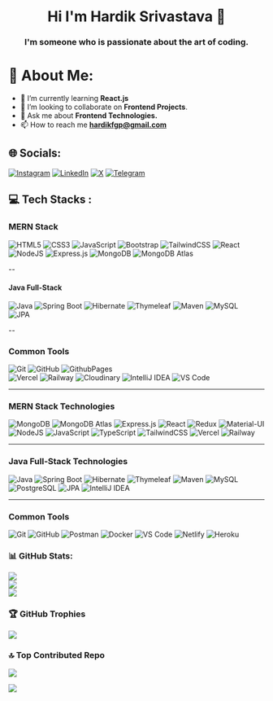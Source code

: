 <h1 align="center">Hi I'm Hardik Srivastava 🤝</h1>

<h3 align="center">I'm someone who is passionate about the art of coding.</h3>

# 💫 About Me:

- 🌱 I’m currently learning **React.js**
- 🤝 I’m looking to collaborate on **Frontend Projects**.
- 💬 Ask me about **Frontend Technologies.**
- 📫 How to reach me **hardikfgp@gmail.com**
  
<!-- 
📄 Know about my experiences [https://drive.google.com/file/d/14sCTjvkkkZLvASgleMiLOajo2M-jiR_O/view?usp=sharing](https://drive.google.com/file/d/14sCTjvkkkZLvASgleMiLOajo2M-jiR_O/view?usp=sharing) 
⚡ Fun fact **I can solve a Rubik's Cube in under 40 seconds! 🧊⏱️
-->

## 🌐 Socials:
[![Instagram](https://img.shields.io/badge/Instagram-%23E4405F.svg?logo=Instagram&logoColor=white)](https://www.instagram.com/hardiksrivastavaaa/) 
[![LinkedIn](https://img.shields.io/badge/LinkedIn-%230077B5.svg?logo=linkedin&logoColor=white)](https://www.linkedin.com/in/hardiksrivastavaa) 
[![X](https://img.shields.io/badge/X-black.svg?logo=X&logoColor=white)](https://twitter.com/@hardikfgp) 
[![Telegram](https://img.shields.io/badge/Telegram-black.svg?logo=Telegram&logoColor=white)](https://https://t.me/saranshsrivastava)

## 💻 Tech Stacks :
<!-- 
![C](https://img.shields.io/badge/c-%2300599C.svg?style=plastic&logo=c&logoColor=white) 
![TypeScript](https://img.shields.io/badge/typescript-%23007ACC.svg?style=plastic&logo=typescript&logoColor=white)
![Redux](https://img.shields.io/badge/redux-%23764ABC.svg?style=plastic&logo=redux&logoColor=white)
![Material-UI](https://img.shields.io/badge/Material--UI-%230081CB.svg?style=plastic&logo=mui&logoColor=white)
![Docker](https://img.shields.io/badge/docker-%232496ED.svg?style=plastic&logo=docker&logoColor=white)
![Postman](https://img.shields.io/badge/postman-%23FF6C37.svg?style=plastic&logo=postman&logoColor=white)
![PostgreSQL](https://img.shields.io/badge/postgresql-%23336791.svg?style=plastic&logo=postgresql&logoColor=white)

-->

### MERN Stack 

![HTML5](https://img.shields.io/badge/html5-%23E34F26.svg?style=plastic&logo=html5&logoColor=white) 
![CSS3](https://img.shields.io/badge/css3-%231572B6.svg?style=plastic&logo=css3&logoColor=white) 
![JavaScript](https://img.shields.io/badge/javascript-%23323330.svg?style=plastic&logo=javascript&logoColor=%23F7DF1E) 
![Bootstrap](https://img.shields.io/badge/bootstrap-%238511FA.svg?style=plastic&logo=bootstrap&logoColor=white) 
![TailwindCSS](https://img.shields.io/badge/tailwindcss-%2338B2AC.svg?style=plastic&logo=tailwind-css&logoColor=white) 
![React](https://img.shields.io/badge/react-%2361DAFB.svg?style=plastic&logo=react&logoColor=%2320232a)
![NodeJS](https://img.shields.io/badge/node.js-6DA55F?style=plastic&logo=node.js&logoColor=white) 
![Express.js](https://img.shields.io/badge/express.js-%23404d59.svg?style=plastic&logo=express&logoColor=%2361DAFB) 
![MongoDB](https://img.shields.io/badge/mongoDB-%2347A248.svg?style=plastic&logo=mongodb&logoColor=white)
![MongoDB Atlas](https://img.shields.io/badge/mongoDB%20Atlas-%2347A248.svg?style=plastic&logo=mongodb&logoColor=white)

--

#### Java Full-Stack 
![Java](https://img.shields.io/badge/java-%23ED8B00.svg?style=plastic&logo=openjdk&logoColor=white) 
![Spring Boot](https://img.shields.io/badge/spring%20boot-%236DB33F.svg?style=plastic&logo=spring&logoColor=white)
![Hibernate](https://img.shields.io/badge/hibernate-%23923926.svg?style=plastic&logo=hibernate&logoColor=white)
![Thymeleaf](https://img.shields.io/badge/thymeleaf-%23005C0F.svg?style=plastic&logo=thymeleaf&logoColor=white)
![Maven](https://img.shields.io/badge/maven-%23C71A36.svg?style=plastic&logo=apache-maven&logoColor=white)
![MySQL](https://img.shields.io/badge/mysql-4479A1.svg?style=plastic&logo=mysql&logoColor=white)  
![JPA](https://img.shields.io/badge/JPA-%231A5276.svg?style=plastic&logo=java&logoColor=white)

--

### Common Tools
![Git](https://img.shields.io/badge/git-%23F05033.svg?style=plastic&logo=git&logoColor=white)
![GitHub](https://img.shields.io/badge/github-%23121011.svg?style=plastic&logo=github&logoColor=white)
![GithubPages](https://img.shields.io/badge/github%20pages-121013?style=plastic&logo=github&logoColor=white)  
![Vercel](https://img.shields.io/badge/vercel-%23000000.svg?style=plastic&logo=vercel&logoColor=white)
![Railway](https://img.shields.io/badge/railway-%230B0D0E.svg?style=plastic&logo=railway&logoColor=white)
![Cloudinary](https://img.shields.io/badge/cloudinary-%233498DB.svg?style=plastic&logo=cloudinary&logoColor=white)
![IntelliJ IDEA](https://img.shields.io/badge/IntelliJ%20IDEA-%23000000.svg?style=plastic&logo=intellij-idea&logoColor=white)
![VS Code](https://img.shields.io/badge/VS%20Code-%23007ACC.svg?style=plastic&logo=visual-studio-code&logoColor=white)

--- 

### MERN Stack Technologies
![MongoDB](https://img.shields.io/badge/mongoDB-%2347A248.svg?style=plastic&logo=mongodb&logoColor=white)
![MongoDB Atlas](https://img.shields.io/badge/MongoDB%20Atlas-%23316680.svg?style=plastic&logo=mongodb&logoColor=white)
![Express.js](https://img.shields.io/badge/Express.js-%23000000.svg?style=plastic&logo=express&logoColor=%2361DAFB) 
![React](https://img.shields.io/badge/React-%2361DAFB.svg?style=plastic&logo=react&logoColor=%2320232a)
![Redux](https://img.shields.io/badge/Redux-%23764ABC.svg?style=plastic&logo=redux&logoColor=white)
![Material-UI](https://img.shields.io/badge/Material--UI-%230081CB.svg?style=plastic&logo=mui&logoColor=white)
![NodeJS](https://img.shields.io/badge/Node.js-%236DA55F.svg?style=plastic&logo=node.js&logoColor=white)
![JavaScript](https://img.shields.io/badge/JavaScript-%23F7DF1E.svg?style=plastic&logo=javascript&logoColor=%2320232a) 
![TypeScript](https://img.shields.io/badge/TypeScript-%23007ACC.svg?style=plastic&logo=typescript&logoColor=white)
![TailwindCSS](https://img.shields.io/badge/TailwindCSS-%2338B2AC.svg?style=plastic&logo=tailwind-css&logoColor=white)
![Vercel](https://img.shields.io/badge/Vercel-%23000000.svg?style=plastic&logo=vercel&logoColor=white)
![Railway](https://img.shields.io/badge/Railway-%230B0D0E.svg?style=plastic&logo=railway&logoColor=white)

---

### Java Full-Stack Technologies
![Java](https://img.shields.io/badge/Java-%23ED8B00.svg?style=plastic&logo=openjdk&logoColor=white) 
![Spring Boot](https://img.shields.io/badge/Spring%20Boot-%236DB33F.svg?style=plastic&logo=spring&logoColor=white)
![Hibernate](https://img.shields.io/badge/Hibernate-%23923926.svg?style=plastic&logo=hibernate&logoColor=white)
![Thymeleaf](https://img.shields.io/badge/Thymeleaf-%23005C0F.svg?style=plastic&logo=thymeleaf&logoColor=white)
![Maven](https://img.shields.io/badge/Maven-%23C71A36.svg?style=plastic&logo=apache-maven&logoColor=white)
![MySQL](https://img.shields.io/badge/MySQL-%234479A1.svg?style=plastic&logo=mysql&logoColor=white)  
![PostgreSQL](https://img.shields.io/badge/PostgreSQL-%23336791.svg?style=plastic&logo=postgresql&logoColor=white)
![JPA](https://img.shields.io/badge/JPA-%231A5276.svg?style=plastic&logo=java&logoColor=white)
![IntelliJ IDEA](https://img.shields.io/badge/IntelliJ%20IDEA-%23000000.svg?style=plastic&logo=intellij-idea&logoColor=white)

---

### Common Tools
![Git](https://img.shields.io/badge/Git-%23F05033.svg?style=plastic&logo=git&logoColor=white)
![GitHub](https://img.shields.io/badge/GitHub-%23121011.svg?style=plastic&logo=github&logoColor=white)
![Postman](https://img.shields.io/badge/Postman-%23FF6C37.svg?style=plastic&logo=postman&logoColor=white)
![Docker](https://img.shields.io/badge/Docker-%232496ED.svg?style=plastic&logo=docker&logoColor=white)
![VS Code](https://img.shields.io/badge/VS%20Code-%23007ACC.svg?style=plastic&logo=visual-studio-code&logoColor=white)
![Netlify](https://img.shields.io/badge/Netlify-%2300C7B7.svg?style=plastic&logo=netlify&logoColor=white)
![Heroku](https://img.shields.io/badge/Heroku-%23430098.svg?style=plastic&logo=heroku&logoColor=white)

### 📊 GitHub Stats:
![](https://github-readme-stats.vercel.app/api?username=hardiksrivastavaa&theme=radical&hide_border=false&include_all_commits=true&count_private=false)<br/>
![](https://github-readme-streak-stats.herokuapp.com/?user=hardiksrivastavaa&theme=radical&hide_border=false)<br/>
![](https://github-readme-stats.vercel.app/api/top-langs/?username=hardiksrivastavaa&theme=radical&hide_border=false&include_all_commits=true&count_private=false&layout=compact)

### 🏆 GitHub Trophies
![](https://github-profile-trophy.vercel.app/?username=hardiksrivastavaa&theme=radical&no-frame=false&no-bg=false&margin-w=4)

### 🔝 Top Contributed Repo
![](https://github-contributor-stats.vercel.app/api?username=hardiksrivastavaa&limit=5&theme=dark&combine_all_yearly_contributions=true)

[![](https://visitcount.itsvg.in/api?id=hardiksrivastavaa&icon=0&color=0)](https://visitcount.itsvg.in)


